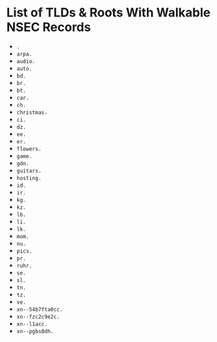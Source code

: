 # List of TLDs & Roots With Walkable NSEC Records

* `.`
* `arpa.`
* `audio.`
* `auto.`
* `bd.`
* `br.`
* `bt.`
* `car.`
* `ch.`
* `christmas.`
* `ci.`
* `dz.`
* `ee.`
* `er.`
* `flowers.`
* `game.`
* `gdn.`
* `guitars.`
* `hosting.`
* `id.`
* `ir.`
* `kg.`
* `kz.`
* `lb.`
* `li.`
* `lk.`
* `mom.`
* `nu.`
* `pics.`
* `pr.`
* `ruhr.`
* `se.`
* `sl.`
* `tn.`
* `tz.`
* `ve.`
* `xn--54b7fta0cc.`
* `xn--fzc2c9e2c.`
* `xn--l1acc.`
* `xn--pgbs0dh.`
